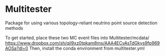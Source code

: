 # Multitester
Package for using various topology-reliant neutrino point source detection methods 

To get started, place these two MC event files into Multitester/mcdata/ https://www.dropbox.com/sh/qjl9xz0tpkam8ms/AAA4ECvAsTdGkys9fp969AOSa?dl=0
Then, install the conda environment from multitester.yml 

